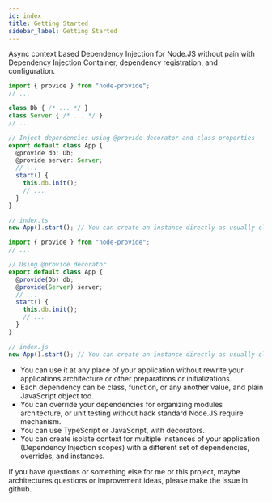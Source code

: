 ```yaml
---
id: index
title: Getting Started
sidebar_label: Getting Started
---
```


Async context based Dependency Injection for Node.JS without pain with Dependency Injection Container, dependency registration, and configuration.

<!--DOCUSAURUS_CODE_TABS-->

<!--TypeScript with decorators-->

```typescript
import { provide } from "node-provide";
// ...

class Db { /* ... */ }
class Server { /* ... */ }
// ...

// Inject dependencies using @provide decorator and class properties
export default class App {
  @provide db: Db;
  @provide server: Server;
  // ...
  start() {
    this.db.init();
    // ...
  }
}

// index.ts
new App().start(); // You can create an instance directly as usually class
```

<!--JavaScript with decorators-->

```javascript
import { provide } from "node-provide";
// ...

// Using @provide decorator
export default class App {
  @provide(Db) db;
  @provide(Server) server;
  // ...
  start() {
    this.db.init();
    // ...
  }
}

// index.js
new App().start(); // You can create an instance directly as usually class
```

<!--END_DOCUSAURUS_CODE_TABS-->


- You can use it at any place of your application without rewrite your applications architecture or other preparations or initializations.
- Each dependency can be class, function, or any another value, and plain JavaScript object too.
- You can override your dependencies for organizing modules architecture, or unit testing without hack standard Node.JS require mechanism.
- You can use TypeScript or JavaScript, with decorators.
- You can create isolate context for multiple instances of your application (Dependency Injection scopes) with a different set of dependencies, overrides, and instances.

If you have questions or something else for me or this project, maybe architectures questions or improvement ideas, please make the issue in github.
